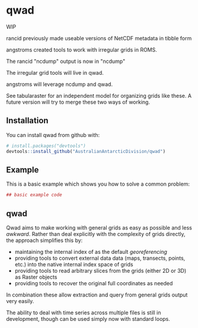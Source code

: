 
<!-- README.md is generated from README.Rmd. Please edit that file -->
qwad
====

WIP

rancid previously made useable versions of NetCDF metadata in tibble form

angstroms created tools to work with irregular grids in ROMS.

The rancid "ncdump" output is now in "ncdump"

The irregular grid tools will live in qwad.

angstroms will leverage ncdump and qwad.

See tabularaster for an independent model for organizing grids like these. A future version will try to merge these two ways of working.

Installation
------------

You can install qwad from github with:

``` r
# install.packages("devtools")
devtools::install_github("AustralianAntarcticDivision/qwad")
```

Example
-------

This is a basic example which shows you how to solve a common problem:

``` r
## basic example code
```

qwad
----

Qwad aims to make working with general grids as easy as possible and less *awkward*. Rather than deal explicitly with the complexity of grids directly, the approach simplifies this by:

-   maintaining the internal index of as the default *georeferencing*
-   providing tools to convert external data data (maps, transects, points, etc.) into the native internal index space of grids
-   providing tools to read arbitrary slices from the grids (either 2D or 3D) as Raster objects
-   providing tools to recover the original full coordinates as needed

In combination these allow extraction and query from general grids output very easily.

The ability to deal with time series across multiple files is still in development, though can be used simply now with standard loops.

